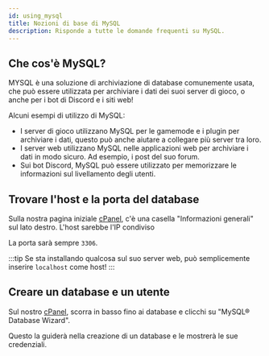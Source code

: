 ```yaml
---
id: using_mysql
title: Nozioni di base di MySQL
description: Risponde a tutte le domande frequenti su MySQL.
---
```


## Che cos'è MySQL?

MYSQL è una soluzione di archiviazione di database comunemente usata, che può essere utilizzata per archiviare i dati dei suoi server di gioco, o anche per i bot di Discord e i siti web!

Alcuni esempi di utilizzo di MySQL:

- I server di gioco utilizzano MySQL per le gamemode e i plugin per archiviare i dati, questo può anche aiutare a collegare più server tra loro.
- I server web utilizzano MySQL nelle applicazioni web per archiviare i dati in modo sicuro. Ad esempio, i post del suo forum.
- Sui bot Discord, MySQL può essere utilizzato per memorizzare le informazioni sul livellamento degli utenti.

## Trovare l'host e la porta del database

Sulla nostra pagina iniziale [cPanel](https://hrzn.link/cpanel), c'è una casella "Informazioni generali" sul lato destro.
L'host sarebbe l'IP condiviso

La porta sarà sempre `3306`.

:::tip
Se sta installando qualcosa sul suo server web, può semplicemente inserire `localhost` come host!
:::

## Creare un database e un utente

Sul nostro [cPanel](https://hrzn.link/cpanel), scorra in basso fino ai database e clicchi su "MySQL® Database Wizard".

Questo la guiderà nella creazione di un database e le mostrerà le sue credenziali.